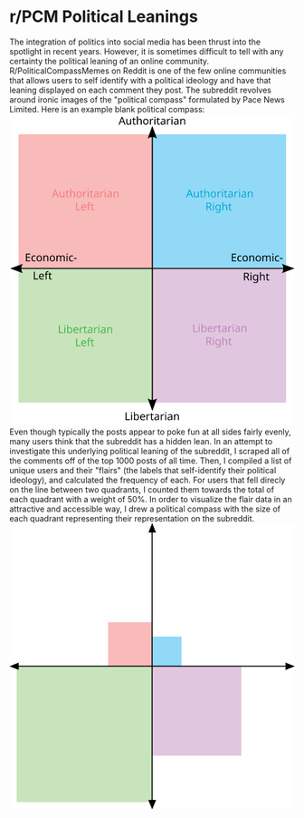 # r/PCM Political Leanings
The integration of politics into social media has been thrust into the spotlight in recent years. However, it is sometimes difficult to tell with any certainty the political leaning of an online community. R/PoliticalCompassMemes on Reddit is one of the few online communities that allows users to self identify with a political ideology and have that leaning displayed on each comment they post. The subreddit revolves around ironic images of the "political compass" formulated by Pace News Limited. Here is an example blank political compass:
![Political Compass](Political_chart.svg)
\
Even though typically the posts appear to poke fun at all sides fairly evenly, many users think that the subreddit has a hidden lean. In an attempt to investigate this underlying political leaning of the subreddit, I scraped all of the comments off of the top 1000 posts of all time. Then, I compiled a list of unique users and their "flairs" (the labels that self-identify their political ideology), and calculated the frequency of each. For users that fell direcly on the line between two quadrants, I counted them towards the total of each quadrant with a weight of 50%. In order to visualize the flair data in an attractive and accessible way, I drew a political compass with the size of each quadrant representing their representation on the subreddit.
![Political Compass Representation](pcmrepresentation.png)
